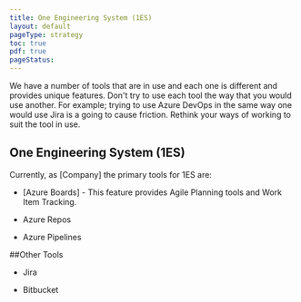 ```yaml
---
title: One Engineering System (1ES)
layout: default
pageType: strategy
toc: true
pdf: true
pageStatus: 
---
```


We have a number of tools that are in use and each one is different and provides
unique features. Don't try to use each tool the way that you would use another.
For example; trying to use Azure DevOps in the same way one would use Jira is a
going to cause friction. Rethink your ways of working to suit the tool in use.

## One Engineering System (1ES)

Currently, as [Company] the primary tools for 1ES are:

-   [Azure
    Boards]
    \- This feature provides Agile Planning tools and Work Item Tracking.

-   Azure Repos

-   Azure Pipelines

\#\#Other Tools

-   Jira

-   Bitbucket
